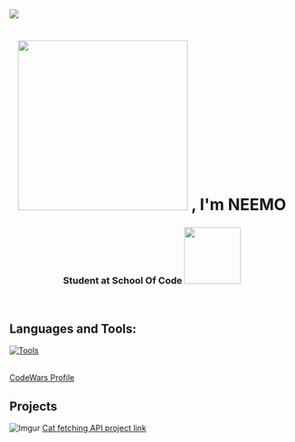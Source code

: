 <img src="https://media.giphy.com/media/0LrLpmet5uo0GgEHwR/giphy.gif" width="auto" height="auto" > 
<h1 align="center"></a><img src="https://media.giphy.com/media/dw36yjtOAtuSZyxEJG/giphy.gif" width="300" height="300"> , I'm NEEMO</h1>
<h3 align="center">Student at School Of Code </a><img src="https://media.giphy.com/media/WUlplcMpOCEmTGBtBW/giphy.gif" width="100" height="100"> 
</em></p></h3>

<br>

## Languages and Tools:
<a href="#"><img alt="Tools" src="https://imgur.com/a/2BHASNt" height="auto"></a>
  
<br>
      <a href="https://www.codewars.com/users/NeemoDab" target="_blank">CodeWars Profile</a>
      
## Projects 

![Imgur](https://imgur.com/KfkPOzN)
<a href="https://github.com/SchoolOfCode/w8d5_react-api-hackathon-neemo-and-alicia" target="_blank">Cat fetching API project link</a>


